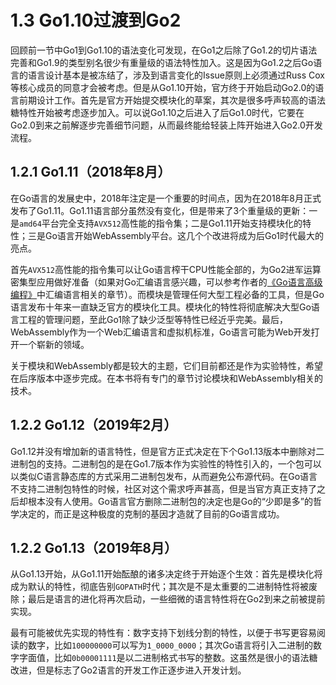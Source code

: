 # 1.3 Go1.10过渡到Go2

回顾前一节中Go1到Go1.10的语法变化可发现，在Go1之后除了Go1.2的切片语法完善和Go1.9的类型别名很少有重量级的语法特性加入。这是因为Go1.2之后Go语言的语言设计基本是被冻结了，涉及到语言变化的Issue原则上必须通过Russ Cox等核心成员的同意才会被考虑。但是从Go1.10开始，官方终于开始启动Go2.0的语言前期设计工作。首先是官方开始提交模块化的草案，其次是很多呼声较高的语法糖特性开始被考虑逐步加入。可以说Go1.10之后进入了后Go1.0时代，它要在Go2.0到来之前解逐步完善细节问题，从而最终能给轻装上阵开始进入Go2.0开发流程。

## 1.2.1 Go1.11（2018年8月）

在Go语言的发展史中，2018年注定是一个重要的时间点，因为在2018年8月正式发布了Go1.11。Go1.11语言部分虽然没有变化，但是带来了3个重量级的更新：一是`amd64`平台完全支持`AVX512`高性能的指令集；二是Go1.11开始支持模块化的特性；三是Go语言开始WebAssembly平台。这几个个改进将成为后Go1时代最大的亮点。

首先`AVX512`高性能的指令集可以让Go语言榨干CPU性能全部的，为Go2进军运算密集型应用做好准备（如果对Go汇编语言感兴趣，可以参考作者的[《Go语言高级编程》](https://github.com/chai2010/advanced-go-programming-book)中汇编语言相关的章节）。而模块是管理任何大型工程必备的工具，但是Go语言发布十年来一直缺乏官方的模块化工具。模块化的特性将彻底解决大型Go语言工程的管理问题，至此Go1除了缺少泛型等特性已经近乎完美。最后，WebAssembly作为一个Web汇编语言和虚拟机标准，Go语言可能为Web开发打开一个崭新的领域。

关于模块和WebAssembly都是较大的主题，它们目前都还是作为实验特性，希望在后序版本中逐步完成。在本书将有专门的章节讨论模块和WebAssembly相关的技术。


## 1.2.2 Go1.12（2019年2月）

Go1.12并没有增加新的语言特性，但是官方正式决定在下个Go1.13版本中删除对二进制包的支持。二进制包的是在Go1.7版本作为实验性的特性引入的，一个包可以以类似C语言静态库的方式采用二进制包发布，从而避免公布源代码。在Go语言不支持二进制包特性的时候，社区对这个需求呼声甚高，但是当官方真正支持了之后却根本没有人使用。Go语言官方删除二进制包的决定也是Go的“少即是多”的哲学决定的，而正是这种极度的克制的基因才造就了目前的Go语言成功。


## 1.2.2 Go1.13（2019年8月）

从Go1.13开始，从Go1.11开始酝酿的诸多决定终于开始逐个生效：首先是模块化将成为默认的特性，彻底告别`GOPATH`时代；其次是不是太重要的二进制特性将被废除；最后是语言的进化将再次启动，一些细微的语言特性将在Go2到来之前被提前实现。

最有可能被优先实现的特性有：数字支持下划线分割的特性，以便于书写更容易阅读的数字，比如`100000000`可以写为`1_0000_0000`；其次Go语言将引入二进制的数字字面值，比如`0b00001111`是以二进制格式书写的整数。这虽然是很小的语法糖改进，但是标志了Go2语言的开发工作正逐步进入开发计划。

<!--
https://github.com/golang/proposal/blob/master/design/19113-signed-shift-counts.md
https://github.com/golang/proposal/blob/master/design/19308-number-literals.md
* 中文名导出
-->
